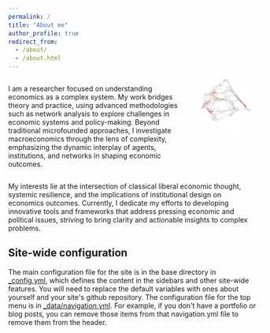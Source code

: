 ```yaml
---
permalink: /
title: "About me"
author_profile: true
redirect_from: 
  - /about/
  - /about.html
---
```


<div style="display: flex; align-items: flex-start; gap: 30px;">
  <div style="max-width: 70%;">
    <p>
      I am a researcher focused on understanding economics as a complex system. My work bridges theory and practice, using advanced methodologies such as network analysis to explore challenges in economic systems and policy-making. Beyond traditional microfounded approaches, I investigate macroeconomics through the lens of complexity, emphasizing the dynamic interplay of agents, institutions, and networks in shaping economic outcomes.
    </p>

  </div>
  <div>
   <img src="/images/network_1.png" alt="Network illustration" 
     style="width: 400px; border-radius: 10px; transform: rotate(30deg) !important;">
  </div>
</div>

My interests lie at the intersection of classical liberal economic thought, systemic resilience, and the implications of institutional design on economics outcomes. Currently, I dedicate my efforts to developing innovative tools and frameworks that address pressing economic and political issues, striving to bring clarity and actionable insights to complex problems.



Site-wide configuration
------
The main configuration file for the site is in the base directory in [_config.yml](https://github.com/academicpages/academicpages.github.io/blob/master/_config.yml), which defines the content in the sidebars and other site-wide features. You will need to replace the default variables with ones about yourself and your site's github repository. The configuration file for the top menu is in [_data/navigation.yml](https://github.com/academicpages/academicpages.github.io/blob/master/_data/navigation.yml). For example, if you don't have a portfolio or blog posts, you can remove those items from that navigation.yml file to remove them from the header.
